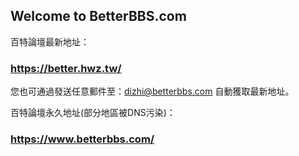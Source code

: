 ## Welcome to BetterBBS.com

百特論壇最新地址：

### https://better.hwz.tw/

您也可通過發送任意郵件至：dizhi@betterbbs.com 自動獲取最新地址。

百特論壇永久地址(部分地區被DNS污染)：
### https://www.betterbbs.com/

